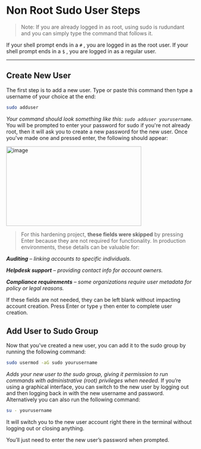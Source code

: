 # Non Root Sudo User Steps
> Note: If you are already logged in as root, using sudo is rudundant and you can simply type the command that follows it.

If your shell prompt ends in a `#` , you are logged in as the root user.
If your shell prompt ends in a `$` , you are logged in as a regular user.

---

## Create New User
The first step is to add a new user. Type or paste this command then type a username of your choice at the end:
```bash
sudo adduser
```
*Your command should look something like this: `sudo adduser yourusername`.*
You will be prompted to enter your password for sudo if you're not already root, then it will ask you to create a new password for the new user. Once you've made one and pressed enter, the following should appear:

<img width="361" height="213" alt="image" src="https://github.com/user-attachments/assets/45fa6fff-a473-4021-be30-f4e0ab413d3f" />

> For this hardening project, **these fields were skipped** by pressing Enter because they are not required for functionality.
In production environments, these details can be valuable for:

***Auditing** – linking accounts to specific individuals.*

***Helpdesk support** – providing contact info for account owners.*

***Compliance requirements** – some organizations require user metadata for policy or legal reasons.*

If these fields are not needed, they can be left blank without impacting account creation. Press Enter or type `y` then enter to complete user creation.

## Add User to Sudo Group
Now that you've created a new user, you can add it to the sudo group by running the following command:
```bash
sudo usermod -aG sudo yourusername
```
*Adds your new user to the sudo group, giving it permission to run commands with administrative (root) privileges when needed.*
If you’re using a graphical interface, you can switch to the new user by logging out and then logging back in with the new username and password. Alternatively you can also run the following command:
```bash
su - yourusername
```
It will switch you to the new user account right there in the terminal without logging out or closing anything.

You’ll just need to enter the new user’s password when prompted.
